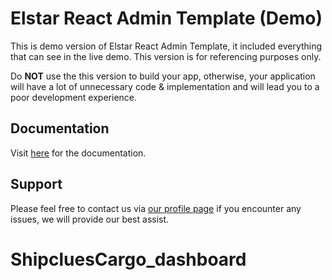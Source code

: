 # Elstar React Admin Template (Demo)

This is demo version of Elstar React Admin Template, it included everything that can see in the live demo. This version is for referencing purposes only.

Do <strong>NOT</strong> use the this version to build your app, otherwise, your application will have a lot of unnecessary code & implementation and will lead you to a poor development experience.

## Documentation

Visit [here](https://elstar.themenate.net/docs/documentation/introduction) for the documentation.

## Support

Please feel free to contact us via [our profile page](https://themeforest.net/user/theme_nate) if you encounter any issues, we will provide our best assist.
# ShipcluesCargo_dashboard
